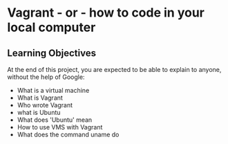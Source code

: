 # Vagrant - or - how to code in your local computer
## Learning Objectives
At the end of this project, you are expected to be able to explain to anyone, without the help of Google:
* What is a virtual machine
* What is Vagrant
* Who wrote Vagrant
* what is Ubuntu
* What does 'Ubuntu' mean
* How to use VMS with Vagrant
* What does the command uname do 
